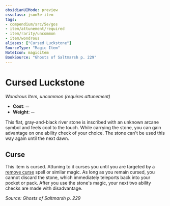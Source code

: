 ```yaml
---
obsidianUIMode: preview
cssclass: json5e-item
tags:
- compendium/src/5e/gos
- item/attunement/required
- item/rarity/uncommon
- item/wondrous
aliases: ["Cursed Luckstone"]
SourceType: "Magic Item"
NoteIcon: magicitem
BookSource: "Ghosts of Saltmarsh p. 229"
---
```

# Cursed Luckstone
*Wondrous Item, uncommon (requires attunement)*  

- **Cost**: ⏤
- **Weight**: ⏤

This flat, gray-and-black river stone is inscribed with an unknown arcane symbol and feels cool to the touch. While carrying the stone, you can gain advantage on one ability check of your choice. The stone can't be used this way again until the next dawn.

## Curse

This item is cursed. Attuning to it curses you until you are targeted by a [remove curse](/2-Mechanics/CLI/spells/remove-curse.md) spell or similar magic. As long as you remain cursed, you cannot discard the stone, which immediately teleports back into your pocket or pack. After you use the stone's magic, your next two ability checks are made with disadvantage.

*Source: Ghosts of Saltmarsh p. 229*